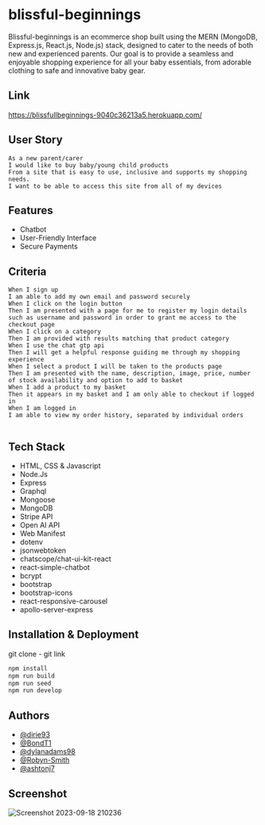 
# blissful-beginnings

Blissful-beginnings is an ecommerce shop built using the MERN (MongoDB, Express.js, React.js, Node.js) stack, designed to cater to the needs of both new and experienced parents. Our goal is to provide a seamless and enjoyable shopping experience for all your baby essentials, from adorable clothing to safe and innovative baby gear.

## Link

https://blissfullbeginnings-9040c36213a5.herokuapp.com/

## User Story
```
As a new parent/carer
I would like to buy baby/young child products
From a site that is easy to use, inclusive and supports my shopping needs.
I want to be able to access this site from all of my devices
```
## Features

- Chatbot
- User-Friendly Interface
- Secure Payments

## Criteria 

```
When I sign up
I am able to add my own email and password securely
When I click on the login button
Then I am presented with a page for me to register my login details such as username and password in order to grant me access to the checkout page
When I click on a category
Then I am provided with results matching that product category
When I use the chat gtp api
Then I will get a helpful response guiding me through my shopping experience
When I select a product I will be taken to the products page 
Then I am presented with the name, description, image, price, number of stock availability and option to add to basket
When I add a product to my basket 
Then it appears in my basket and I am only able to checkout if logged in
When I am logged in
I am able to view my order history, separated by individual orders


```
## Tech Stack
- HTML, CSS & Javascript
- Node.Js
- Express
- Graphql
- Mongoose
- MongoDB
- Stripe API
- Open AI API
- Web Manifest
- dotenv
- jsonwebtoken
- chatscope/chat-ui-kit-react
- react-simple-chatbot
- bcrypt
- bootstrap
- bootstrap-icons
- react-responsive-carousel
- apollo-server-express

## Installation & Deployment

git clone - git link

```bash
npm install
npm run build
npm run seed
npm run develop
```
    
## Authors

- [@dirie93](https://github.com/dirie93)
- [@BondT1](https://github.com/BondT1)
- [@dylanadams98](https://github.com/dylanadams98)
- [@Robyn-Smith](https://github.com/Robyn-Smith)
- [@ashtonj7](https://github.com/ashtonj7)

## Screenshot

![Screenshot 2023-09-18 210236](https://github.com/AshtonJ7/blissful-beginnings/assets/62944042/669d110a-eec9-4304-94b0-d0d477376aff)

